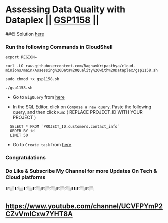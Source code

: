 # Assessing Data Quality with Dataplex || [GSP1158](https://www.cloudskillsboost.google/focuses/67211?parent=catalog) ||

##😊 Solution [here](https://youtu.be/6HSOlIzb_GY)

### Run the following Commands in CloudShell

```
export REGION=
```
```
curl -LO raw.githubusercontent.com/RaghavKripasthya/cloud-minions/main/Assessing%20Data%20Quality%20with%20Dataplex/gsp1158.sh

sudo chmod +x gsp1158.sh

./gsp1158.sh
```

* Go to `BigQuery` from [here](https://console.cloud.google.com/bigquery?)

* In the SQL Editor, click on `Compose a new query`. Paste the following query, and then click `Run`: ( REPLACE PROJECT_ID WITH YOUR PROJECT )

```
  SELECT * FROM `PROJECT_ID.customers.contact_info`
  ORDER BY id
  LIMIT 50
```

* Go to `Create task` from [here](https://console.cloud.google.com/dataplex/process/create-task/data-quality?)


### Congratulations 
### Do Like & Subscribe My Channel for more Updates On Tech & Cloud platforms
⬇️👇🏼⬇️👇🏼⬇️👇🏼⬇️👇🏼⬇️👇🏼👇🏼⬇️👇🏼👇🏼⬇️⬇️⬇️👇🏼⬇️👇🏼
## https://www.youtube.com/channel/UCVFPYmP2CZvVmICxw7YHT8A
